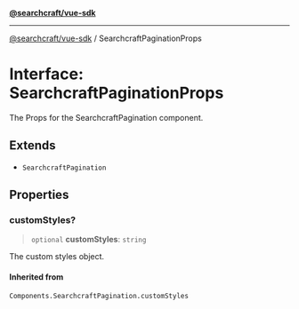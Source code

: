 [**@searchcraft/vue-sdk**](/reference/sdk/js-vue/README.md)

***

[@searchcraft/vue-sdk](/reference/sdk/js-vue/globals.md) / SearchcraftPaginationProps

# Interface: SearchcraftPaginationProps

The Props for the SearchcraftPagination component.

## Extends

- `SearchcraftPagination`

## Properties

### customStyles?

> `optional` **customStyles**: `string`

The custom styles object.

#### Inherited from

`Components.SearchcraftPagination.customStyles`
